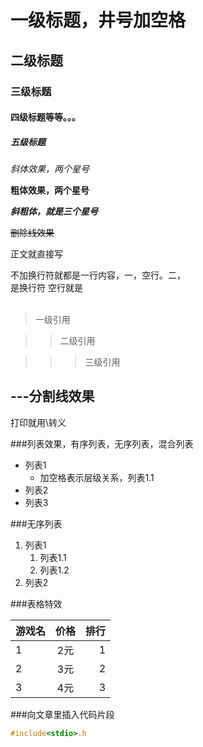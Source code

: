 # 一级标题，井号加空格

## 二级标题

### 三级标题

#### 四级标题等等。。。

##### 五级标题

*斜体效果，两个星号*

**粗体效果，两个星号**

***斜粗体，就是三个星号***

~~删除线效果~~

正文就直接写

不加换行符就都是一行内容，一，空行。二，<br>是换行符
空行就是<br><br>

> 一级引用

>> 二级引用

>>> 三级引用

---分割线效果
---

打印就用\转义

###列表效果，有序列表，无序列表，混合列表
* 列表1
  * 加空格表示层级关系，列表1.1
* 列表2
* 列表3


###无序列表
1. 列表1
   1. 列表1.1
   2. 列表1.2
2. 列表2


###表格特效

游戏名|价格|排行
--|:--:|--:
1|2元|1
2|3元|2
3|4元|3

###向文章里插入代码片段

```c
#include<stdio>.h


```

```python



```



